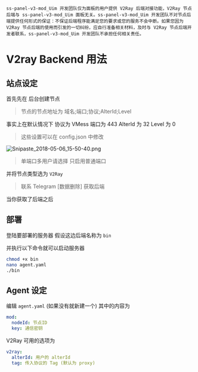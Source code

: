 `ss-panel-v3-mod_Uim 开发团队仅为面板的用户提供 V2Ray 后端对接功能，V2Ray 节点后端与 ss-panel-v3-mod_Uim 面板无关。ss-panel-v3-mod_Uim 开发团队不对节点后端提供任何形式的保证：不保证后端程序能满足您的要求或您的服务不会中断。如果您因为 V2Ray 节点后端的使用而引发的一切纠纷，应自行准备相关材料，及时与 V2Ray 节点后端开发者联系，ss-panel-v3-mod_Uim 开发团队不承担任何相关责任。`

# V2ray Backend 用法
## 站点设定
首先先在 后台创建节点
> 节点的节点地址为 域名;端口;协议;AlterId;Level

事实上在默认情况下 协议为 VMess 端口为 443 AlterId 为 32 Level 为 0

> 这些设置可以在 config.json 中修改

![Snipaste_2018-05-06_15-50-40.png](https://i.loli.net/2018/05/06/5aeeb3df9be7e.png)


> 单端口多用户请选择 只启用普通端口

并将节点类型选为 `V2Ray`

> 联系 Telegram [数据删除] 获取后端

当你获取了后端之后

## 部署
登陆要部署的服务器 假设这边后端名称为 `bin`

并执行以下命令就可以启动服务器
```bash
chmod +x bin
nano agent.yaml
./bin
```

## Agent 设定
编辑 `agent.yaml` (如果没有就新建一个)
其中的内容为
```yaml
mod:
  nodeId: 节点ID
  key: 通信密钥
```

V2Ray 可用的选项为
```yaml 
v2ray:
  alterId: 用户的 alterId
  tag: 传入协议的 Tag (默认为 proxy)
```
